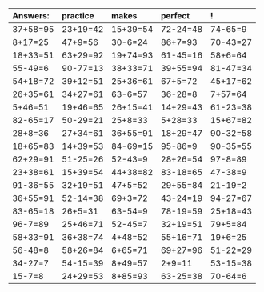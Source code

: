 | Answers: | practice | makes | perfect | ! |
| :--- | :--- | :--- | :--- | :--- |
| 37+58=95 | 23+19=42 | 15+39=54 | 72-24=48 | 74-65=9 | 
| 8+17=25 | 47+9=56 | 30-6=24 | 86+7=93 | 70-43=27 | 
| 18+33=51 | 63+29=92 | 19+74=93 | 61-45=16 | 58+6=64 | 
| 55-49=6 | 90-77=13 | 38+33=71 | 39+55=94 | 81-47=34 | 
| 54+18=72 | 39+12=51 | 25+36=61 | 67+5=72 | 45+17=62 | 
| 26+35=61 | 34+27=61 | 63-6=57 | 36-28=8 | 7+57=64 | 
| 5+46=51 | 19+46=65 | 26+15=41 | 14+29=43 | 61-23=38 | 
| 82-65=17 | 50-29=21 | 25+8=33 | 5+28=33 | 15+67=82 | 
| 28+8=36 | 27+34=61 | 36+55=91 | 18+29=47 | 90-32=58 | 
| 18+65=83 | 14+39=53 | 84-69=15 | 95-86=9 | 90-35=55 | 
| 62+29=91 | 51-25=26 | 52-43=9 | 28+26=54 | 97-8=89 | 
| 23+38=61 | 15+39=54 | 44+38=82 | 83-18=65 | 47-38=9 | 
| 91-36=55 | 32+19=51 | 47+5=52 | 29+55=84 | 21-19=2 | 
| 36+55=91 | 52-14=38 | 69+3=72 | 43-24=19 | 94-27=67 | 
| 83-65=18 | 26+5=31 | 63-54=9 | 78-19=59 | 25+18=43 | 
| 96-7=89 | 25+46=71 | 52-45=7 | 32+19=51 | 79+5=84 | 
| 58+33=91 | 36+38=74 | 4+48=52 | 55+16=71 | 19+6=25 | 
| 56-48=8 | 58+26=84 | 6+65=71 | 69+27=96 | 51-22=29 | 
| 34-27=7 | 54-15=39 | 8+49=57 | 2+9=11 | 53-15=38 | 
| 15-7=8 | 24+29=53 | 8+85=93 | 63-25=38 | 70-64=6 | 

